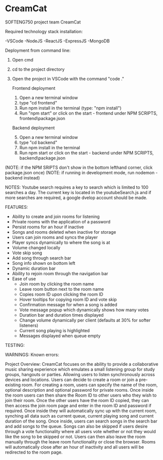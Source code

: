 # CreamCat

SOFTENG750 project team CreamCat

Required technology stack installation:

-VSCode
-NodeJS
-ReactJS
-ExpressJS
-MongoDB

Deployment from command line:

1. Open cmd
2. cd to the project directory
3. Open the project in VSCode with the command "code ."

   Frontend deployment

   1. Open a new terminal window
   2. type "cd frontend"
   3. Run npm install in the terminal (type: "npm install")
   4. Run "npm start" or click on the start - frontend under NPM SCRIPTS, frontend\package.json

   Backend deployment

   5. Open a new terminal window
   6. type "cd backend"
   7. Run npm install in the terminal
   8. Run npm start or click on the start - backend under NPM SCRIPTS, backend\package.json

(NOTE: if the NPM SRIPTS don't show in the bottom lefthand corner, click package.json once)
(NOTE: if running in development mode, run nodemon - backend instead)

NOTES:
Youtube search requires a key to search which is limited to 100 searches a day. The current key is located in the youtubeSearch.js and if more searches are required, a google dvelop account should be made.

FEATURES:
- Ability to create and join rooms for listening
- Private rooms with the application of a password
- Persist rooms for an hour if inactive
- Songs and rooms deleted when inactive for storage
- Users can join rooms and syncs the player
- Player syncs dynamically to where the song is at 
- Volume changed locally
- Vote skip song
- Add song through search bar
- Song info shown on bottom left
- Dynamic duration bar
- Ability to rejoin room through the navigation bar
- Ease of use
   - Join room by clicking the room name
   - Leave room button next to the room name
   - Copies room ID upon clicking the room ID
   - Hover tooltips for copying room ID and vote skip
   - Confirmation message for when a song is added
   - Vote message popup which dynamically shows how many votes
   - Duration bar and duration times displayed
   - Change volume dynamically per client (defaults at 30% for softer listeners)
   - Current song playing is highlighted
   - Messages displayed when queue empty

TESTING:

WARNINGS:
Known errors: 

Project Overview:
CreamCat focuses on the ability to provide a collaborative music sharing experience which emulates a small listening group for study groups, hangouts or parties. Allowing users to listen synchronously across devices and locations. Users can decide to create a room or join a pre-existing room. For creating a room, users can specify the name of the room, optional description and optional password for private rooms. Once inside the room users can then share the Room ID to other users who they wish to join their room. Once the other users have the room ID copied, they can then access the join room page and enter in the room ID and password if required. Once inside they will automatically sync up with the current room, synching all data such as current queue, current playing song and current duration of the song. Once inside, users can search songs in the search bar and add songs to the queue. Songs can also be skipped if users desire through a vote functionality where all users vote whether or not they would like the song to be skipped or not. Users can then also leave the room manually through the leave room functionality or close the browser. Rooms will automatically close after an hour of inactivity and all users will be redirected to the room page.
